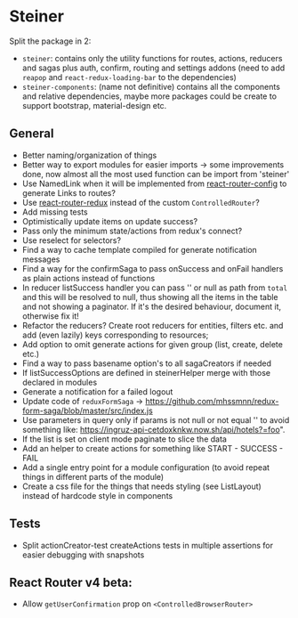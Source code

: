 # Steiner

Split the package in 2: 
- `steiner`: contains only the utility functions for routes, actions, reducers and sagas plus auth, confirm, routing and settings addons (need to add `reapop` and `react-redux-loading-bar` to the dependencies)
- `steiner-components`: (name not definitive) contains all the components and relative dependencies, maybe more packages could be create to support bootstrap, material-design etc.

## General

- Better naming/organization of things
- Better way to export modules for easier imports -> some improvements done, now almost all the most used function can be import from 'steiner'
- Use NamedLink when it will be implemented from [react-router-config](https://github.com/ReactTraining/react-router/tree/master/packages/react-router-config) to generate Links to routes?
- Use [react-router-redux](https://github.com/ReactTraining/react-router/tree/master/packages/react-router-redux) instead of the custom `ControlledRouter`?
- Add missing tests
- Optimistically update items on update success?
- Pass only the minimum state/actions from redux's connect?
- Use reselect for selectors?
- Find a way to cache template compiled for generate notification messages
- Find a way for the confirmSaga to pass onSuccess and onFail handlers as plain actions instead of functions
- In reducer listSuccess handler you can pass '' or null as path from `total` and this will be resolved to null, thus showing all the items in the table and not showing a paginator. If it's the desired behaviour, document it, otherwise fix it!
- Refactor the reducers? Create root reducers for entities, filters etc. and add (even lazily) keys corresponding to resources;
- Add option to omit generate actions for given group (list, create, delete etc.)
- Find a way to pass basename option's to all sagaCreators if needed
- If listSuccessOptions are defined in steinerHelper merge with those declared in modules
- Generate a notification for a failed logout
- Update code of `reduxFormSaga` -> https://github.com/mhssmnn/redux-form-saga/blob/master/src/index.js
- Use parameters in query only if params is not null or not equal '' to avoid something like: https://ingruz-api-cetdoxknkw.now.sh/api/hotels?=foo".
- If the list is set on client mode paginate to slice the data
- Add an helper to create actions for something like START - SUCCESS - FAIL
- Add a single entry point for a module configuration (to avoid repeat things in different parts of the module)
- Create a css file for the things that needs styling (see ListLayout) instead of hardcode style in components

## Tests
- Split actionCreator-test createActions tests in multiple assertions for easier debugging with snapshots

## React Router v4 beta:
- Allow `getUserConfirmation` prop on `<ControlledBrowserRouter>`